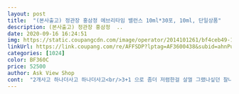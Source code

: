 ```yaml
---
layout: post 
title:  "(본사출고) 정관장 홍삼정 에브리타임 밸런스 10ml*30포, 10ml, 단일상품" 
description: (본사출고) 정관장 홍삼정  ..
date: 2020-09-16 16:24:51 
img: https://static.coupangcdn.com/image/operator/2014101261/bf4ceb49-1c85-f59a-332f-ccd167bb3858.jpg 
linkUrl: https://link.coupang.com/re/AFFSDP?lptag=AF3600438&subid=ahnPublicAsk&pageKey=1067116531&itemId=2014101261&vendorItemId=4687712899&traceid=V0-113-368330601cc35fba 
categories: [1024] 
color: BF360C 
price: 52500 
author: Ask View Shop 
cont:  "2개사고 하나더사고 하나더사고<br/>3+1 으로 좀더 저렴한걸 살껄 그랬나싶던 찰나<br/>4개를 한번에 샀음 좋았을텐데<br/>가격에비해 그리 거창한 사이즈는 아니지만<br/>기존 샀던가격보다 몇천원 가격이 그세 내려갔네요.<br/>.<br/><br/>명절때 마음도 좋고 부담없는 이보다 좋은선물 어딧을까용ㅋ<br/>몇 년째 반복해서 주문하게 되는 지경에 이르게 되었답니다.<br/><br/>뭐... <br/>.<br/> 씁쓸하긴하지만 싸진가격에 왜이리 싸게팔지? 의심 하느니<br/>받는사람도 마음좋고 주는사람도 뿌듯하고<br/>선물용 3개사고, 엄마꺼도 샀어요.<br/><br/>아무쪼록 좋은 선물들을 구매하게되서 감사합니다!<br/>알만한 사람은 이 상품 평타이상하는거 다 아니까^^<br/>언니생일선물로 보냈어요너무 좋아하심요즘같은시기 면역력이 최고 /굿 굿있니다.<br/><br/>이게무슨 ㅋㅋㅋ<br/>이보다 간편하고 마음 든든한 선물없죠.<br/><br/>있습니다.<br/> 그래서 이번에도 과감히 6박스 주문하게 되었습니다.<br/><br/>좀더 신경썼다 느낄수있는 ^^<br/>차라리 그냥 기존가격에 구매해서 맘편한게 난듯요<br/>특히 고민하지 않고 바로 에브리타임 밸런스로 선택했던 것이 결국<br/>한 번 주문할 때마다 몇 박스씩 담아야 번거롭지 않게 오래 먹을 수<br/>한과나 과일 이런거 너무진부하고<br/>" 
---
```

